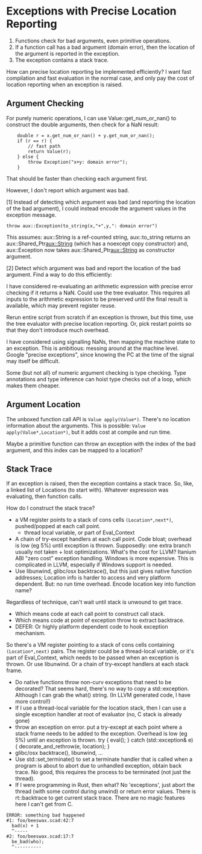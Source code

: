 # Exceptions with Precise Location Reporting

1. Functions check for bad arguments, even primitive operations.
2. If a function call has a bad argument (domain error),
   then the location of the argument is reported in the exception.
3. The exception contains a stack trace.

How can precise location reporting be implemented efficiently?
I want fast compilation and fast evaluation in the normal case,
and only pay the cost of location reporting when an exception is raised.

## Argument Checking
For purely numeric operations, I can use Value::get_num_or_nan()
to construct the double arguments, then check for a NaN result:
```
    double r = x.get_num_or_nan() + y.get_num_or_nan();
    if (r == r) {
        // fast path
        return Value(r);
    } else {
        throw Exception("x+y: domain error");
    }
```
That should be faster than checking each argument first.

However, I don't report which argument was bad.

[1] Instead of detecting which argument was bad
(and reporting the location of the bad argument),
I could instead encode the argument values in the exception message.
```
throw aux::Exception(to_string(x,"+",y,": domain error")
```
This assumes: aux::String is a ref-counted string,
aux::to_string returns an aux::Shared_Ptr<aux::String>
(which has a noexcept copy constructor)
and, aux::Exception now takes aux::Shared_Ptr<aux::String>
as constructor argument.

[2] Detect which argument was bad
and report the location of the bad argument.
Find a way to do this efficiently:

I have considered re-evaluating an arithmetic expression with
precise error checking if it returns a NaN. Could use the tree evaluator.
This requires all inputs to the arithmetic expression to be preserved until
the final result is available, which may prevent register reuse.

Rerun entire script from scratch if an exception is thrown, but this time,
use the tree evaluator with precise location reporting.
Or, pick restart points so that they don't introduce much overhead.

I have considered using signalling NaNs, then mapping the machine state
to an exception. This is ambitious: messing around at the machine level.
Google "precise exceptions", since knowing the PC at the time of the signal
may itself be difficult.

Some (but not all) of numeric argument checking is type checking.
Type annotations and type inference can hoist type checks out of a loop,
which makes them cheaper.

## Argument Location
The unboxed function call API is `Value apply(Value*)`.
There's no location information about the arguments.
This is possible: `Value apply(Value*,Location*)`,
but it adds cost at compile and run time.

Maybe a primitive function can throw an exception with the index of the
bad argument, and this index can be mapped to a location?

## Stack Trace
If an exception is raised, then the exception contains a stack trace.
So, like, a linked list of Locations (to start with).
Whatever expression was evaluating, then function calls.

How do I construct the stack trace?
* a VM register points to a stack of cons cells `(Location*,next*)`,
  pushed/popped at each call point.
  * thread local variable, or part of Eval_Context
* A chain of try-except handlers at each call point.
  Code bloat; overhead is low (eg 5%) until exception is thrown.
  Supposedly: one extra branch usually not taken + lost optimizations.
  What's the cost for LLVM? Itanium ABI "zero cost" exception handling.
  Windows is more expensive. This is complicated in LLVM, especially if
  Windows support is needed.
* Use libunwind, glibc/osx backtrace(), but this just gives native function
  addresses; Location info is harder to access and very platform dependent.
  But: no run time overhead. Encode location key into function name?

Regardless of technique, can't wait until stack is unwound to get trace.
* Which means code at each call point to construct call stack.
* Which means code at point of exception throw to extract backtrace.
* DEFER: Or highly platform dependent code to hook exception mechanism.

So there's a VM register pointing to a stack of cons cells
containing `(Location*,next)` pairs. The register could be a thread-local
variable, or it's part of Eval_Context, which needs to be passed when an
exception is thrown. Or use libunwind. Or a chain of try-except handlers
at each stack frame.
* Do native functions throw non-curv exceptions that need to be decorated?
  That seems hard, there's no way to copy a std::exception. Although I can
  grab the what() string. (In LLVM generated code, I have more control!)
* If I use a thread-local variable for the location stack, then I can use
  a single exception handler at root of evaluator (no, C stack is already gone)
* throw an exception on error. put a try-except at each point where a stack
  frame needs to be added to the exception. Overhead is low (eg 5%) until
  an exception is thrown.
    try {
        eval();
    } catch (std::exception& e) {
        decorate_and_rethrow(e, location);
    }
* glibc/osx backtrace(), libunwind, ...
* Use std::set_terminate() to set a terminate handler that is called when
  a program is about to abort due to unhandled exception, obtain back trace.
  No good, this requires the process to be terminated (not just the thread).
* If I were programming in Rust, then what? No 'exceptions', just abort the
  thread (with some control during unwind) or return error values.
  There is rt::backtrace to get current stack trace. There are no magic
  features here I can't get from C.

```
ERROR: something bad happened
#1: foo/beeswax.scad:42:7
  bad(x) + 1
  ^-----
#2: foo/beeswax.scad:17:7
  be_bad(who);
  ^----------
```
